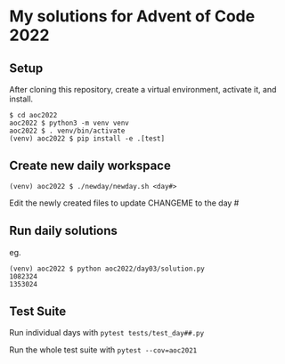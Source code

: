 # My solutions for Advent of Code 2022

## Setup

After cloning this repository, create a virtual environment, activate it, and install.

```
$ cd aoc2022
aoc2022 $ python3 -m venv venv
aoc2022 $ . venv/bin/activate
(venv) aoc2022 $ pip install -e .[test]
```

## Create new daily workspace

```
(venv) aoc2022 $ ./newday/newday.sh <day#>
```

Edit the newly created files to update CHANGEME to the day #

## Run daily solutions

eg.
```
(venv) aoc2022 $ python aoc2022/day03/solution.py
1082324
1353024
```

## Test Suite
Run individual days with `pytest tests/test_day##.py`

Run the whole test suite with `pytest --cov=aoc2021`
